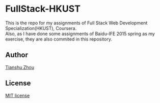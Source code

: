 # FullStack-HKUST
This is the repo for my assignments of Full Stack Web Development Specialization(HKUST), Coursera.<br>
Also, as I have done some assignments of Baidu-IFE 2015 spring as my exercise, they are also commited in this repository.

## Author
[Tianshu Zhou](https://github.com/hellozts4120)

## License
[MIT license](https://github.com/hellozts4120/FullStack-HKUST/blob/master/LICENSE)
